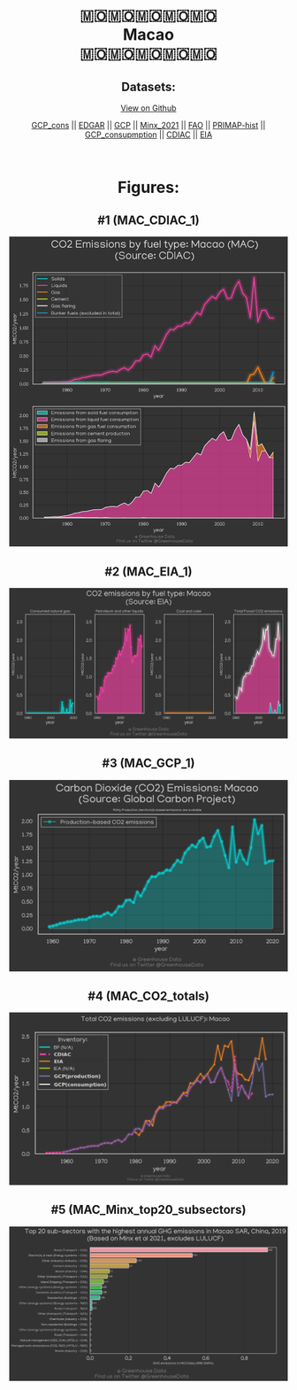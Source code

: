 
<center>
<h1 align="center">
🇲🇴🇲🇴🇲🇴🇲🇴🇲🇴
<br>
Macao
<br>
🇲🇴🇲🇴🇲🇴🇲🇴🇲🇴
</h1>
<h2>Datasets:</h2>
<p><a href="https://github.com/dquintani/GreenhouseData/tree/master/country_data/MAC_Macao/data">View on Github</a>
<br></p><p><a href="data/MAC_GCP_cons.csv">GCP_cons</a> || <a href="data/MAC_EDGAR.csv">EDGAR</a> || <a href="data/MAC_GCP.csv">GCP</a> || <a href="data/MAC_Minx_2021.csv">Minx_2021</a> || <a href="data/MAC_FAO.csv">FAO</a> || <a href="data/MAC_PRIMAP-hist.csv">PRIMAP-hist</a> || <a href="data/MAC_GCP_consupmption.csv">GCP_consupmption</a> || <a href="data/MAC_CDIAC.csv">CDIAC</a> || <a href="data/MAC_EIA.csv">EIA</a></p><p><br></p>
<h1>Figures:</h1><h2>#1 (MAC_CDIAC_1)</h2>
<p><img alt="" src="figures/MAC_CDIAC_1.png" /></p><h2>#2 (MAC_EIA_1)</h2>
<p><img alt="" src="figures/MAC_EIA_1.png" /></p><h2>#3 (MAC_GCP_1)</h2>
<p><img alt="" src="figures/MAC_GCP_1.png" /></p><h2>#4 (MAC_CO2_totals)</h2>
<p><img alt="" src="figures/MAC_CO2_totals.png" /></p><h2>#5 (MAC_Minx_top20_subsectors)</h2>
<p><img alt="" src="figures/MAC_Minx_top20_subsectors.png" /></p>